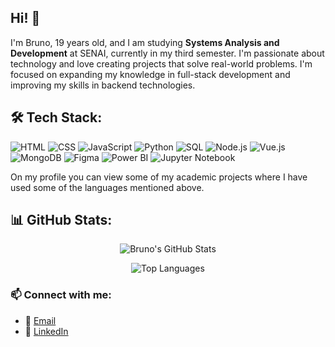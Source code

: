 ## Hi! 👋

I'm Bruno, 19 years old, and I am studying **Systems Analysis and Development** at SENAI, currently in my third semester. I'm passionate about technology and love creating projects that solve real-world problems. I'm focused on expanding my knowledge in full-stack development and improving my skills in backend technologies.

## 🛠 Tech Stack:

![HTML](https://img.shields.io/badge/HTML-E34F26?style=for-the-badge&logo=html5&logoColor=white)
![CSS](https://img.shields.io/badge/CSS-1572B6?style=for-the-badge&logo=css3&logoColor=white)
![JavaScript](https://img.shields.io/badge/JavaScript-F7DF1E?style=for-the-badge&logo=javascript&logoColor=black)
![Python](https://img.shields.io/badge/Python-3776AB?style=for-the-badge&logo=python&logoColor=white)
![SQL](https://img.shields.io/badge/SQL-4479A1?style=for-the-badge&logo=mysql&logoColor=white)
![Node.js](https://img.shields.io/badge/Node.js-339933?style=for-the-badge&logo=node.js&logoColor=white)
![Vue.js](https://img.shields.io/badge/Vue.js-4FC08D?style=for-the-badge&logo=vue.js&logoColor=white)
![MongoDB](https://img.shields.io/badge/MongoDB-47A248?style=for-the-badge&logo=mongodb&logoColor=white)
![Figma](https://img.shields.io/badge/Figma-F24E1E?style=for-the-badge&logo=figma&logoColor=white)
![Power BI](https://img.shields.io/badge/Power%20BI-F2C811?style=for-the-badge&logo=powerbi&logoColor=black)
![Jupyter Notebook](https://img.shields.io/badge/Jupyter-FA0F00?style=for-the-badge&logo=jupyter&logoColor=white)

On my profile you can view some of my academic projects where I have used some of the languages mentioned above. 

## 📊 GitHub Stats:
<div align="center">
  
  ![Bruno's GitHub Stats](https://github-readme-stats.vercel.app/api?username=BrunoVieira005&show_icons=true&theme=radical)
  
  ![Top Languages](https://github-readme-stats.vercel.app/api/top-langs/?username=BrunoVieira005&layout=compact&theme=radical)
  
  
</div>

### 📫 Connect with me:
- 📧 [Email](mailto:brunorv2005@gmail.com)
- 💼 [LinkedIn](https://www.linkedin.com/in/bruno-vieira-4760152b2/)
